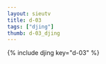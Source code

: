 ```yaml
--- 
layout: sieutv
title: d-03
tags: ["djing"]
thumb: d-03_djing
---
```

{% include djing key="d-03" %} 
